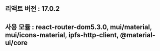 ## 리액트 버전 : 17.0.2

## 사용 모듈 : react-router-dom5.3.0, mui/material, mui/icons-material, ipfs-http-client, @material-ui/core
